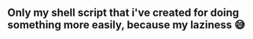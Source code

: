 ## Only my shell script that i've created for doing something more easily, because my laziness :sweat_smile:
